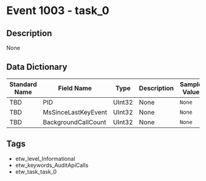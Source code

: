 # Event 1003 - task_0

## Description
None

## Data Dictionary
|Standard Name|Field Name|Type|Description|Sample Value|
|---|---|---|---|---|
|TBD|PID|UInt32|None|`None`|
|TBD|MsSinceLastKeyEvent|UInt32|None|`None`|
|TBD|BackgroundCallCount|UInt32|None|`None`|

## Tags
* etw_level_Informational
* etw_keywords_AuditApiCalls
* etw_task_task_0